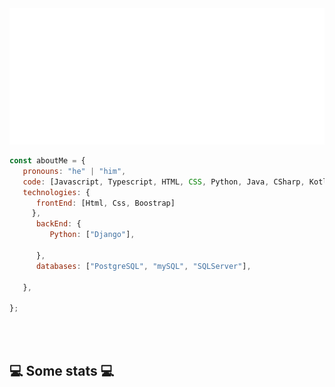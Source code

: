<img src="https://github.com/reeveng/reeveng/blob/master/svg.svg"/>


```javascript
const aboutMe = {
   pronouns: "he" | "him",
   code: [Javascript, Typescript, HTML, CSS, Python, Java, CSharp, Kotlin, Swift],
   technologies: {
      frontEnd: [Html, Css, Boostrap]
     },
      backEnd: {
         Python: ["Django"],
       
      },
      databases: ["PostgreSQL", "mySQL", "SQLServer"],
     
   },
   
};
```
</br></br>
<h2>💻 Some stats 💻</h2>

